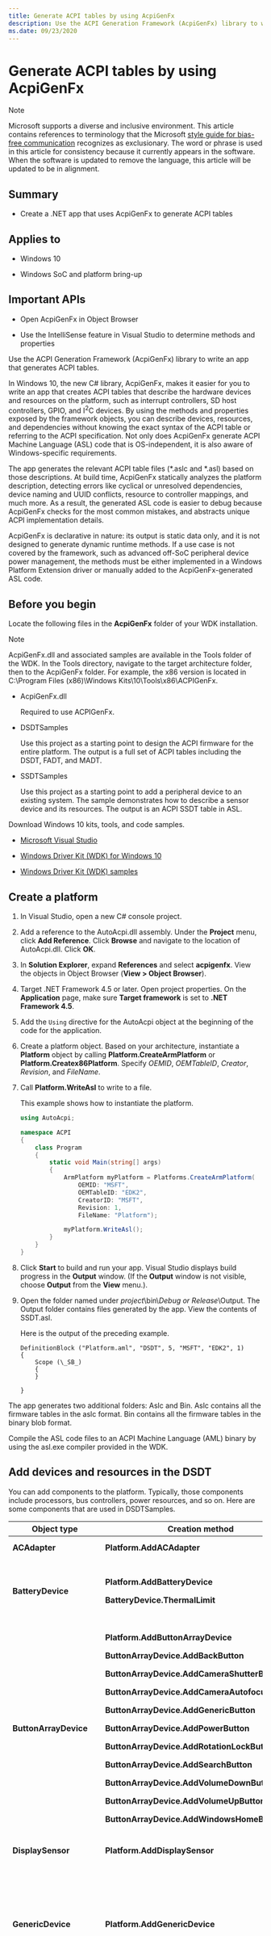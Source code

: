 ```yaml
---
title: Generate ACPI tables by using AcpiGenFx
description: Use the ACPI Generation Framework (AcpiGenFx) library to write an app that generates ACPI tables.
ms.date: 09/23/2020
---
```


# Generate ACPI tables by using AcpiGenFx

> [!NOTE]
> Microsoft supports a diverse and inclusive environment. This article contains references to terminology that the Microsoft [style guide for bias-free communication](/style-guide/bias-free-communication) recognizes as exclusionary. The word or phrase is used in this article for consistency because it currently appears in the software. When the software is updated to remove the language, this article will be updated to be in alignment.

## Summary

- Create a .NET app that uses AcpiGenFx to generate ACPI tables

## Applies to

- Windows 10

- Windows SoC and platform bring-up

## Important APIs

- Open AcpiGenFx in Object Browser

- Use the IntelliSense feature in Visual Studio to determine methods and properties

Use the ACPI Generation Framework (AcpiGenFx) library to write an app that generates ACPI tables.

In Windows 10, the new C# library, AcpiGenFx, makes it easier for you to write an app that creates ACPI tables that describe the hardware devices and resources on the platform, such as interrupt controllers, SD host controllers, GPIO, and I<sup>2</sup>C devices. By using the methods and properties exposed by the framework objects, you can describe devices, resources, and dependencies without knowing the exact syntax of the ACPI table or referring to the ACPI specification. Not only does AcpiGenFx generate ACPI Machine Language (ASL) code that is OS-independent, it is also aware of Windows-specific requirements.

The app generates the relevant ACPI table files (\*.aslc and \*.asl) based on those descriptions. At build time, AcpiGenFx statically analyzes the platform description, detecting errors like cyclical or unresolved dependencies, device naming and UUID conflicts, resource to controller mappings, and much more. As a result, the generated ASL code is easier to debug because AcpiGenFx checks for the most common mistakes, and abstracts unique ACPI implementation details.

AcpiGenFx is declarative in nature: its output is static data only, and it is not designed to generate dynamic runtime methods. If a use case is not covered by the framework, such as advanced off-SoC peripheral device power management, the methods must be either implemented in a Windows Platform Extension driver or manually added to the AcpiGenFx-generated ASL code.

## Before you begin

Locate the following files in the **AcpiGenFx** folder of your WDK installation.

> [!NOTE]
> AcpiGenFx.dll and associated samples are available in the Tools folder of the WDK. In the Tools directory, navigate to the target architecture folder, then to the AcpiGenFx folder. For example, the x86 version is located in C:\Program Files (x86)\Windows Kits\10\Tools\x86\ACPIGenFx.

- AcpiGenFx.dll

    Required to use ACPIGenFx.

- DSDTSamples

    Use this project as a starting point to design the ACPI firmware for the entire platform. The output is a full set of ACPI tables including the DSDT, FADT, and MADT.

- SSDTSamples

    Use this project as a starting point to add a peripheral device to an existing system. The sample demonstrates how to describe a sensor device and its resources. The output is an ACPI SSDT table in ASL.

Download Windows 10 kits, tools, and code samples.

- [Microsoft Visual Studio](https://visualstudio.microsoft.com/)

- [Windows Driver Kit (WDK) for Windows 10](../download-the-wdk.md)

- [Windows Driver Kit (WDK) samples](https://github.com/Microsoft/Windows-driver-samples)

## Create a platform

1. In Visual Studio, open a new C# console project.

1. Add a reference to the AutoAcpi.dll assembly. Under the **Project** menu, click **Add Reference**. Click **Browse** and navigate to the location of AutoAcpi.dll. Click **OK**.

1. In **Solution Explorer**, expand **References** and select **acpigenfx**. View the objects in Object Browser (**View &gt; Object Browser**).

1. Target .NET Framework 4.5 or later. Open project properties. On the **Application** page, make sure **Target framework** is set to **.NET Framework 4.5**.

1. Add the `Using` directive for the AutoAcpi object at the beginning of the code for the application.

1. Create a platform object. Based on your architecture, instantiate a **Platform** object by calling **Platform.CreateArmPlatform** or **Platform.Createx86Platform**. Specify *OEMID*, *OEMTableID*, *Creator*, *Revision*, and *FileName*.

1. Call **Platform.WriteAsl** to write to a file.

    This example shows how to instantiate the platform.

    ```cs
    using AutoAcpi;

    namespace ACPI
    {
        class Program
        {
            static void Main(string[] args)
            {
                ArmPlatform myPlatform = Platforms.CreateArmPlatform(
                    OEMID: "MSFT",
                    OEMTableID: "EDK2",
                    CreatorID: "MSFT",
                    Revision: 1,
                    FileName: "Platform");

                myPlatform.WriteAsl();
            }
        }
    }
    ```

1. Click **Start** to build and run your app. Visual Studio displays build progress in the **Output** window. (If the **Output** window is not visible, choose **Output** from the **View** menu.).

1. Open the folder named under *project*\\bin\\*Debug or Release*\\Output. The Output folder contains files generated by the app. View the contents of SSDT.asl.

    Here is the output of the preceding example.

    ```console
    DefinitionBlock ("Platform.aml", "DSDT", 5, "MSFT", "EDK2", 1)
    {
        Scope (\_SB_)
        {
        }

    }
    ```

The app generates two additional folders: Aslc and Bin. Aslc contains all the firmware tables in the aslc format. Bin contains all the firmware tables in the binary blob format.

Compile the ASL code files to an ACPI Machine Language (AML) binary by using the asl.exe compiler provided in the WDK.

## Add devices and resources in the DSDT

You can add components to the platform. Typically, those components include processors, bus controllers, power resources, and so on. Here are some components that are used in DSDTSamples.

<table>
<colgroup>
<col width="33%" />
<col width="33%" />
<col width="33%" />
</colgroup>
<thead>
<tr class="header">
<th>Object type</th>
<th>Creation method</th>
<th>Component</th>
</tr>
</thead>
<tbody>
<tr class="odd">
<td><strong>ACAdapter</strong></td>
<td><strong>Platform.AddACAdapter</strong></td>
<td>Add an AC adapter.</td>
</tr>
<tr class="even">
<td><strong>BatteryDevice</strong></td>
<td><p><strong>Platform.AddBatteryDevice</strong></p>
<p><strong>BatteryDevice.ThermalLimit</strong></p></td>
<td>Add a battery device and specify its thermal limit.</td>
</tr>
<tr class="odd">
<td><strong>ButtonArrayDevice</strong></td>
<td><p><strong>Platform.AddButtonArrayDevice</strong></p>
<p><strong>ButtonArrayDevice.AddBackButton</strong></p>
<p><strong>ButtonArrayDevice.AddCameraShutterButton</strong></p>
<p><strong>ButtonArrayDevice.AddCameraAutofocusButton</strong></p>
<p><strong>ButtonArrayDevice.AddGenericButton</strong></p>
<p><strong>ButtonArrayDevice.AddPowerButton</strong></p>
<p><strong>ButtonArrayDevice.AddRotationLockButton</strong></p>
<p><strong>ButtonArrayDevice.AddSearchButton</strong></p>
<p><strong>ButtonArrayDevice.AddVolumeDownButton</strong></p>
<p><strong>ButtonArrayDevice.AddVolumeUpButton</strong></p>
<p><strong>ButtonArrayDevice.AddWindowsHomeButton</strong></p></td>
<td>Add buttons such as Windows Home, Back, Volume +/-, Power, Rotation Lock, and Search.</td>
</tr>
<tr class="even">
<td><strong>DisplaySensor</strong></td>
<td><strong>Platform.AddDisplaySensor</strong></td>
<td>Add a display sensor.</td>
</tr>
<tr class="odd">
<td><strong>GenericDevice</strong></td>
<td><strong>Platform.AddGenericDevice</strong></td>
<td>Add a generic device that can be used to replace any type of internally supported device in the framework.</td>
</tr>
<tr class="even">
<td><strong>GpioController</strong></td>
<td><strong>Platform.AddGpioController</strong></td>
<td>Add GPIO controllers and associated resources such as interrupts, I/O, and events.</td>
</tr>
<tr class="odd">
<td><strong>HidOverI2C</strong></td>
<td><strong>Platform.AddHidI2CDevice</strong></td>
<td>Add a HID device connected to the I<sup>2</sup>C bus.</td>
</tr>
<tr class="even">
<td><strong>I2CController</strong></td>
<td><strong>Platform.AddI2CController</strong></td>
<td>Add I<sup>2</sup>C controllers and associated resources such as interrupts, I/O, and events.</td>
</tr>
<tr class="odd">
<td><strong>KDNet2Usb</strong></td>
<td><strong>Platform.AddKDNet2Usb</strong></td>
<td>Add support for kernel debugging by using Kdnet over USB.</td>
</tr>
<tr class="even">
<td><strong>PEPDevice</strong></td>
<td><strong>Platform.AddPepDevice</strong></td>
<td>Add PEP devices and their resources and methods that return packages and static types.</td>
</tr>
<tr class="odd">
<td><p><strong>Processor</strong></p>
<p><strong>ProcessorAggregator</strong></p></td>
<td><p><strong>Platform.AddProcessor</strong></p>
<p><strong>Platform.AddProcessorAggregator</strong></p></td>
<td>Add processors and processor aggregators.</td>
</tr>
<tr class="even">
<td><strong>RTCDevice</strong></td>
<td><strong>Platform.AddRTCDevice</strong></td>
<td>Add ACPI time and alarm devices.</td>
</tr>
<tr class="odd">
<td><strong>SdHostController</strong></td>
<td><strong>Platform.AddSdHostController</strong></td>
<td>Add SD host controllers.</td>
</tr>
<tr class="even">
<td><strong>SerialPort</strong></td>
<td><strong>Platform.AddSerialPort</strong></td>
<td>Add support for serial and UART devices.</td>
</tr>
<tr class="odd">
<td><strong>ThermalZone</strong></td>
<td><strong>Platform.AddThermalZone</strong></td>
<td>Add thermal zones and associated sampling and polling periods.</td>
</tr>
<tr class="even">
<td><p><strong>XhciUsbController</strong></p>
<p><strong>EhciUsbController</strong></p>
<p><strong>UsbDevice</strong></p></td>
<td><p><strong>Platform.AddEhciUsbController</strong></p>
<p><strong>Platform.AddXhciUsbController</strong></p>
<p><strong>EhciUsbController.AddUsbDevice</strong></p>
<p><strong>XhciUsbController.AddUsbDevice</strong></p>
<p><strong>UsbDevice.AddUsbDevice</strong></p></td>
<td>Add USB host controllers and the child devices (including hubs).</td>
</tr>
</tbody>
</table>

To view the complete list, open AcpiGenFx in **Object Browser**. Use IntelliSense to determine the methods (and the parameters) and properties exposed by the objects. For example code that shows how to add the classes and set properties that are listed in the preceding table, refer to the DSDTSamples project.

## Add debug support

To set a port as debuggable, set the **DebugEnabled** property on the object to "true".

For example, you might want to describe an xHCI host controller with USB debug port. In your app, call **Platform.AddXhciUsbController** to get an **XhciUsbController** object and set the **DebugEnabled** property to "true". AcpiGenFx generates a Microsoft DBG2 table that is automatically included in the app's Output\\Aslc folder.

Here is an example of how to add an xHCI host controller and declare it as debuggable.

```cs
XhciUsbController usb1 = Platform.AddXhciUsbController("USB1", "XHCICONT", 0);
usb1.Description = "USB Controller with Debug Support";

Memory32Fixed mem = usb1.AddMemory32Fixed(true, 0xf9000000, 0xfffff, "");
usb1.AddMemory32Fixed(true, 0xf7000000, 0xfffff, "");
usb1.AddInterrupt(InterruptType.Level, InterruptActiveLevel.ActiveHigh, SharingLevel.Shared, 0x8);
usb1.AddInterrupt(InterruptType.Level, InterruptActiveLevel.ActiveHigh, SharingLevel.Shared, 0x9);

usb1.DebugEnabled = true;
mem.DebugAccessSize = DebugAccessSize.DWordAccess;
```

In the preceding snippet, the xHCI host controller has interrupt resources and debug support. It has dependencies on a PEP device and a GPIO controller. To see descriptions of those devices, see DSDTSamples.

This example shows how to add an I<sup>2</sup>C controller to the DSDT.

```cs
I2CController i2c = Platform.AddI2CController("I2C1", "I2CCONTR", 0);
i2c.AddMemory32Fixed(true, 0xf9999000, 0x400, "");
i2c.AddInterrupt(InterruptType.Level, InterruptActiveLevel.ActiveHigh, SharingLevel.Exclusive, 40);
```

Here is the output of the console app with the preceding definition for xHCI host and I<sup>2</sup>C controllers.

```console
DefinitionBlock ("Platform.aml", "DSDT", 5, "MSFT", "EDK2", 1)
{
    Scope (\_SB_)
    {
        //
        // Description: USB Controller with Debug Support
        //

        Device (USB1)
        {
            Name (_HID, "XHCICONT")
            Name (_CID, "PNP0D10")
            Name (_UID, 0x0)
            Method (_STA)
            {
                Return(0xf)
            }
            Method (_CRS, 0x0, NotSerialized) {
                Name (RBUF, ResourceTemplate () {
                    MEMORY32FIXED(ReadWrite, 0xF9000000, 0xFFFFF, )
                    MEMORY32FIXED(ReadWrite, 0xF7000000, 0xFFFFF, )
                    Interrupt(ResourceConsumer, Level, ActiveHigh, Shared) { 0x8 }
                    Interrupt(ResourceConsumer, Level, ActiveHigh, Shared) { 0x9 }
                })
                Return(RBUF)
            }
        }

        //
        // Description: This is an i2cController.
        //

        Device (I2C1)
        {
            Name (_HID, "I2CCONTR")
            Name (_CID, "")
            Name (_UID, 0x0)
            Method (_STA)
            {
                Return(0xf)
            }
            Method (_CRS, 0x0, NotSerialized) {
                Name (RBUF, ResourceTemplate () {
                    MEMORY32FIXED(ReadWrite, 0xF9999000, 0x400, )
                    Interrupt(ResourceConsumer, Level, ActiveHigh, Exclusive) { 0x28 }
                })
                Return(RBUF)
            }
        }

    }

}  
```

After building the project, in the project directory navigate to Output\\Aslc. The Dbg2.aslc file contains the DB2 table shown here:

```asl
// Debug Port Table (DBG2)
// Automatically generated by AutoAcpi

#include "AutoACPI.h"
char DBG2[112] = {
    0x44, 0x42, 0x47, 0x32, 0x70, 0x00, 0x00, 0x00, 0x00, 0x00,
    0x4D, 0x53, 0x46, 0x54, 0x20, 0x20, 0x45, 0x44, 0x4B, 0x32,
    0x20, 0x20, 0x20, 0x20, 0x01, 0x00, 0x00, 0x00, 0x4D, 0x53,
    0x46, 0x54, 0x01, 0x00, 0x00, 0x00, 0x2C, 0x00, 0x00, 0x00,
    0x01, 0x00, 0x00, 0x00, 0x00, 0x44, 0x00, 0x02, 0x0E, 0x00,
    0x36, 0x00, 0x00, 0x00, 0x44, 0x00, 0x02, 0x80, 0x00, 0x00,
    0x00, 0x00, 0x16, 0x00, 0x2E, 0x00, 0x00, 0x00, 0x00, 0x03,
    0x00, 0x00, 0x00, 0xF9, 0x00, 0x00, 0x00, 0x00, 0x00, 0x00,
    0x00, 0x01, 0x00, 0x00, 0x00, 0xF7, 0x00, 0x00, 0x00, 0x00,
    0xFF, 0xFF, 0x0F, 0x00, 0xFF, 0xFF, 0x0F, 0x00, 0x22, 0x5C,
    0x5C, 0x5F, 0x53, 0x42, 0x5F, 0x2E, 0x55, 0x53, 0x42, 0x31,
    0x22, 0x00
};

void * ReferenceDBG2Table(void) {
    return (void *) &DBG2;
}
```

## Add an ACPI description for a peripheral device in the SSDT

1. Create a platform object by calling **Platform.CreateArmPlatform** or **Platform.Createx86Platform**.

1. Set the **SSDT** property to true. This indicates to the framework that this table is an SSDT.

1. Create a device and assign resources. For example, for the sensor device shown here, the sample calls **Platform.AddGenericDevice** and specifies the device name, hardware ID, and unique instance. The sensor device that connects to the I<sup>2</sup>C serial bus, I2C1, which is described in the DSDT.

```asl
namespace SSDTSample
{
    class Program
    {
        static void Main(string[] args)
        {

          ArmPlatform Platform = Platforms.CreateArmPlatform(
                OEMID: "MSFT",
                OEMTableID: "EDK2",
                CreatorID: "MSFT",
                Revision: 1,
                FileName: "SSDT"
                );

            platform.SSDT = true;

            var sensor = platform.AddGenericDevice("ADXL", "ACPI\\ADXL345Acc", 1);

            sensor.AddI2CSerialBus(
                SlaveAddress: 0x1d,
                Mode: SlaveMode.ControllerInitiated,
                ConnectionSpeed: 400000,
                addressmode: AddressMode._7Bit,
                controllername: "I2C1"
                );

            platform.WriteAsl();

        }
    }
}
```

Here is the output of the preceding example.

```console
DefinitionBlock ("SSDT.aml", "SSDT", 5, "MSFT", "EDK2", 1)
{
    Scope (\_SB_)
    {

        Device (ADXL)
        {
            Name (_HID, "ACPI\ADXL345Acc")
            Name (_UID, 0x1)
            Method (_STA)
            {
                Return(0xf)
            }
            Method (_CRS, 0x0, NotSerialized) {
                Name (RBUF, ResourceTemplate () {
                    I2CSerialBus(0x1D, ControllerInitiated, 0x61A80, AddressingMode7Bit, "I2C1", 0, ResourceConsumer, , RawDataBuffer() { 0 })
                })
                Return(RBUF)
            }
        }

    }

}
```

## Replacing ACPI firmware during development and testing

In development and test scenarios, you can replace the AML binary that is generated from the asl.exe compiler on the device. To do this, rename the AML binary to acpitabl.dat and move it to %windir%\\system32. At boot time, Windows replaces tables present in the ACPI firmware with those in acpitabl.dat.

Make sure that test signing is enabled with the command:

```console
bcdedit /set testsigning on
```

## Related topics

[ACPI system description tables](acpi-system-description-tables.md)
